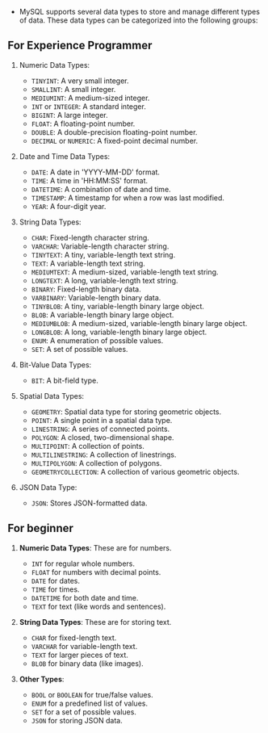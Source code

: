 * MySQL supports several data types to store and manage different types of data. These data types can be categorized into the following groups:


## For Experience Programmer
1. Numeric Data Types:
   - `TINYINT`: A very small integer.
   - `SMALLINT`: A small integer.
   - `MEDIUMINT`: A medium-sized integer.
   - `INT` or `INTEGER`: A standard integer.
   - `BIGINT`: A large integer.
   - `FLOAT`: A floating-point number.
   - `DOUBLE`: A double-precision floating-point number.
   - `DECIMAL` or `NUMERIC`: A fixed-point decimal number.

2. Date and Time Data Types:
   - `DATE`: A date in 'YYYY-MM-DD' format.
   - `TIME`: A time in 'HH:MM:SS' format.
   - `DATETIME`: A combination of date and time.
   - `TIMESTAMP`: A timestamp for when a row was last modified.
   - `YEAR`: A four-digit year.

3. String Data Types:
   - `CHAR`: Fixed-length character string.
   - `VARCHAR`: Variable-length character string.
   - `TINYTEXT`: A tiny, variable-length text string.
   - `TEXT`: A variable-length text string.
   - `MEDIUMTEXT`: A medium-sized, variable-length text string.
   - `LONGTEXT`: A long, variable-length text string.
   - `BINARY`: Fixed-length binary data.
   - `VARBINARY`: Variable-length binary data.
   - `TINYBLOB`: A tiny, variable-length binary large object.
   - `BLOB`: A variable-length binary large object.
   - `MEDIUMBLOB`: A medium-sized, variable-length binary large object.
   - `LONGBLOB`: A long, variable-length binary large object.
   - `ENUM`: A enumeration of possible values.
   - `SET`: A set of possible values.

4. Bit-Value Data Types:
   - `BIT`: A bit-field type.

5. Spatial Data Types:
   - `GEOMETRY`: Spatial data type for storing geometric objects.
   - `POINT`: A single point in a spatial data type.
   - `LINESTRING`: A series of connected points.
   - `POLYGON`: A closed, two-dimensional shape.
   - `MULTIPOINT`: A collection of points.
   - `MULTILINESTRING`: A collection of linestrings.
   - `MULTIPOLYGON`: A collection of polygons.
   - `GEOMETRYCOLLECTION`: A collection of various geometric objects.

6. JSON Data Type:
   - `JSON`: Stores JSON-formatted data.


## For beginner

1. **Numeric Data Types**: These are for numbers.
   - `INT` for regular whole numbers.
   - `FLOAT` for numbers with decimal points.
   - `DATE` for dates.
   - `TIME` for times.
   - `DATETIME` for both date and time.
   - `TEXT` for text (like words and sentences).

2. **String Data Types**: These are for storing text.
   - `CHAR` for fixed-length text.
   - `VARCHAR` for variable-length text.
   - `TEXT` for larger pieces of text.
   - `BLOB` for binary data (like images).

3. **Other Types**:
   - `BOOL` or `BOOLEAN` for true/false values.
   - `ENUM` for a predefined list of values.
   - `SET` for a set of possible values.
   - `JSON` for storing JSON data.


